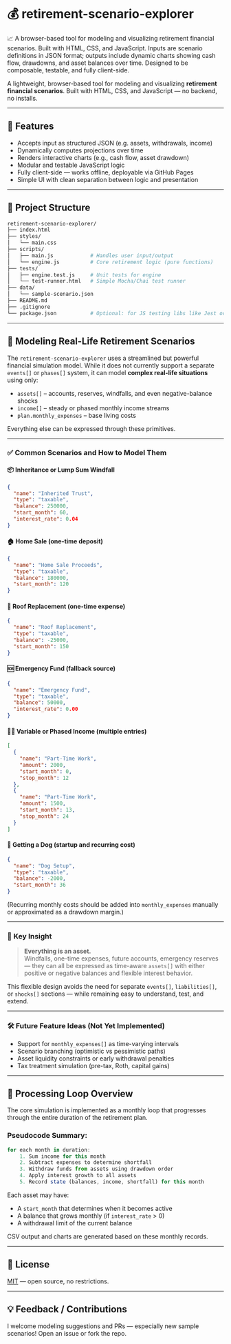 # 💰 retirement-scenario-explorer

📈 A browser-based tool for modeling and visualizing retirement financial scenarios. Built with HTML, CSS, and JavaScript. Inputs are scenario definitions in JSON format; outputs include dynamic charts showing cash flow, drawdowns, and asset balances over time. Designed to be composable, testable, and fully client-side.

A lightweight, browser-based tool for modeling and visualizing **retirement financial scenarios**. Built with HTML, CSS, and JavaScript — no backend, no installs.

---

## 🌟 Features

- Accepts input as structured JSON (e.g. assets, withdrawals, income)
- Dynamically computes projections over time
- Renders interactive charts (e.g., cash flow, asset drawdown)
- Modular and testable JavaScript logic
- Fully client-side — works offline, deployable via GitHub Pages
- Simple UI with clean separation between logic and presentation

---

## 📁 Project Structure

```bash
retirement-scenario-explorer/
├── index.html
├── styles/
│   └── main.css
├── scripts/
│   ├── main.js            # Handles user input/output
│   └── engine.js          # Core retirement logic (pure functions)
├── tests/
│   ├── engine.test.js     # Unit tests for engine
│   └── test-runner.html   # Simple Mocha/Chai test runner
├── data/
│   └── sample-scenario.json
├── README.md
├── .gitignore
└── package.json           # Optional: for JS testing libs like Jest or Mocha
```

---

## 🧠 Modeling Real-Life Retirement Scenarios

The `retirement-scenario-explorer` uses a streamlined but powerful financial simulation model. While it does not currently support a separate `events[]` or `phases[]` system, it can model **complex real-life situations** using only:

- `assets[]` – accounts, reserves, windfalls, and even negative-balance shocks
- `income[]` – steady or phased monthly income streams
- `plan.monthly_expenses` – base living costs

Everything else can be expressed through these primitives.

---

### ✅ Common Scenarios and How to Model Them

#### 📦 Inheritance or Lump Sum Windfall
```json
{
  "name": "Inherited Trust",
  "type": "taxable",
  "balance": 250000,
  "start_month": 60,
  "interest_rate": 0.04
}
```

#### 🏠 Home Sale (one-time deposit)
```json
{
  "name": "Home Sale Proceeds",
  "type": "taxable",
  "balance": 180000,
  "start_month": 120
}
```

#### 🔧 Roof Replacement (one-time expense)
```json
{
  "name": "Roof Replacement",
  "type": "taxable",
  "balance": -25000,
  "start_month": 150
}
```

#### 🆘 Emergency Fund (fallback source)
```json
{
  "name": "Emergency Fund",
  "type": "taxable",
  "balance": 50000,
  "interest_rate": 0.00
}
```

#### 🧑‍💼 Variable or Phased Income (multiple entries)
```json
[
  {
    "name": "Part-Time Work",
    "amount": 2000,
    "start_month": 0,
    "stop_month": 12
  },
  {
    "name": "Part-Time Work",
    "amount": 1500,
    "start_month": 13,
    "stop_month": 24
  }
]
```

#### 🐶 Getting a Dog (startup and recurring cost)
```json
{
  "name": "Dog Setup",
  "type": "taxable",
  "balance": -2000,
  "start_month": 36
}
```

(Recurring monthly costs should be added into `monthly_expenses` manually or approximated as a drawdown margin.)

---

### 🧩 Key Insight

> **Everything is an asset.**  
> Windfalls, one-time expenses, future accounts, emergency reserves — they can all be expressed as time-aware `assets[]` with either positive or negative balances and flexible interest behavior.

This flexible design avoids the need for separate `events[]`, `liabilities[]`, or `shocks[]` sections — while remaining easy to understand, test, and extend.

---

### 🛠 Future Feature Ideas (Not Yet Implemented)

- Support for `monthly_expenses[]` as time-varying intervals
- Scenario branching (optimistic vs pessimistic paths)
- Asset liquidity constraints or early withdrawal penalties
- Tax treatment simulation (pre-tax, Roth, capital gains)

---

## 🔄 Processing Loop Overview

The core simulation is implemented as a monthly loop that progresses through the entire duration of the retirement plan.

### Pseudocode Summary:
```javascript
for each month in duration:
    1. Sum income for this month
    2. Subtract expenses to determine shortfall
    3. Withdraw funds from assets using drawdown order
    4. Apply interest growth to all assets
    5. Record state (balances, income, shortfall) for this month
```

Each asset may have:
- A `start_month` that determines when it becomes active
- A balance that grows monthly (if `interest_rate` > 0)
- A withdrawal limit of the current balance

CSV output and charts are generated based on these monthly records.

---

## 📄 License

[MIT](./LICENSE) — open source, no restrictions.

---

## 💡 Feedback / Contributions

I welcome modeling suggestions and PRs — especially new sample scenarios! Open an issue or fork the repo.
